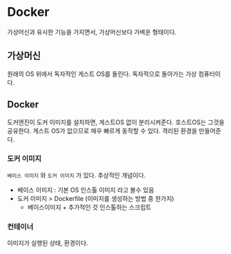 
# Docker
가상머신과 유사한 기능을 가지면서, 가상머신보다 가벼운 형태이다. 
## 가상머신
원래의 OS 위에서 독자적인 게스트 OS를 돌린다. 독자적으로 돌아가는 가상 컴퓨터이다.
## Docker
도커엔진이 도커 이미지를 설치하면, 게스트OS 없이 분리시켜준다. 호스트OS는 그것을 공유한다. 게스트 OS가 없으므로 매우 빠르게 동작할 수 있다. 격리된 환경을 만들어준다.
### 도커 이미지
`베이스 이미지` 와 `도커 이미지` 가 있다. 추상적인 개념이다. 
* 베이스 이미지 : 기본 OS 인스톨 이미지 라고 볼수 있음
* 도커 이미지  > Dockerfile (이미지를 생성하는 방법 중 한가지)
	* 베이스이미지 + 추가적인 것 인스톨하는 스크립트 
### 컨테이너
이미지가 실행된 상태, 환경이다. 
<!--stackedit_data:
eyJoaXN0b3J5IjpbLTg3OTA5OTc3MCwtMTk1MDkyMTA4XX0=
-->